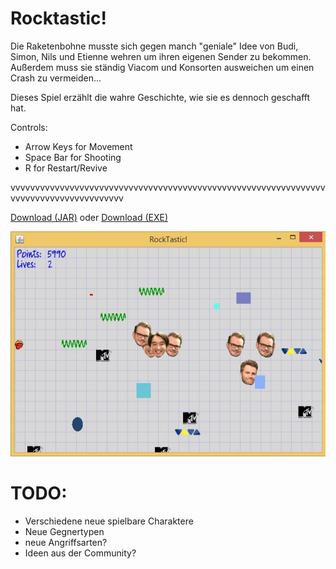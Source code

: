 # Rocktastic!

Die Raketenbohne musste sich gegen manch "geniale" Idee von Budi, Simon, Nils und Etienne wehren um ihren eigenen Sender zu bekommen. Außerdem muss sie ständig Viacom und Konsorten ausweichen um einen Crash zu vermeiden... 

Dieses Spiel erzählt die wahre Geschichte, wie sie es dennoch geschafft hat.

Controls:

- Arrow Keys for Movement<br>
- Space Bar for Shooting<br>
- R for Restart/Revive

vvvvvvvvvvvvvvvvvvvvvvvvvvvvvvvvvvvvvvvvvvvvvvvvvvvvvvvvvvvvvvvvvvvvvvvvvvvvvvvvvvvvvvv

[Download (JAR)](rocktastic.jar?raw=true) oder [Download (EXE)](rocktastic.exe?raw=true)

![Current State](preview.jpg "Current State")

# TODO:

- Verschiedene neue spielbare Charaktere
- Neue Gegnertypen
- neue Angriffsarten?
- Ideen aus der Community?
